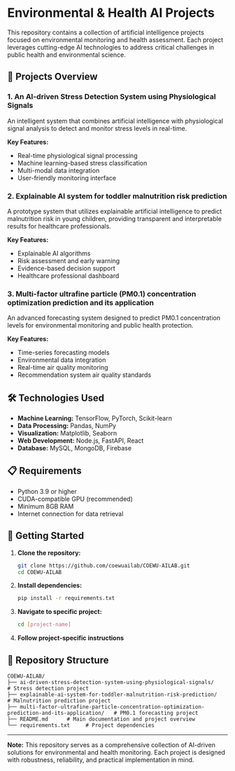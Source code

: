 # Environmental & Health AI Projects

This repository contains a collection of artificial intelligence projects focused on environmental monitoring and health assessment. Each project leverages cutting-edge AI technologies to address critical challenges in public health and environmental science.

## 🚀 Projects Overview

### 1. An AI-driven Stress Detection System using Physiological Signals

An intelligent system that combines artificial intelligence with physiological signal analysis to detect and monitor stress levels in real-time.

**Key Features:**
- Real-time physiological signal processing
- Machine learning-based stress classification
- Multi-modal data integration
- User-friendly monitoring interface

### 2. Explainable AI system for toddler malnutrition risk prediction

A prototype system that utilizes explainable artificial intelligence to predict malnutrition risk in young children, providing transparent and interpretable results for healthcare professionals.

**Key Features:**
- Explainable AI algorithms
- Risk assessment and early warning
- Evidence-based decision support
- Healthcare professional dashboard

### 3. Multi-factor ultrafine particle (PM0.1) concentration optimization prediction and its application

An advanced forecasting system designed to predict PM0.1 concentration levels for environmental monitoring and public health protection.

**Key Features:**
- Time-series forecasting models
- Environmental data integration
- Real-time air quality monitoring
- Recommendation system air quality standards

## 🛠️ Technologies Used

- **Machine Learning:** TensorFlow, PyTorch, Scikit-learn
- **Data Processing:** Pandas, NumPy
- **Visualization:** Matplotlib, Seaborn
- **Web Development:** Node.js, FastAPI, React
- **Database:** MySQL, MongoDB, Firebase

## 📋 Requirements

- Python 3.9 or higher
- CUDA-compatible GPU (recommended)
- Minimum 8GB RAM
- Internet connection for data retrieval

## 🚀 Getting Started

1. **Clone the repository:**
   ```bash
   git clone https://github.com/coewuailab/COEWU-AILAB.git
   cd COEWU-AILAB
   ```

2. **Install dependencies:**
   ```bash
   pip install -r requirements.txt
   ```

3. **Navigate to specific project:**
   ```bash
   cd [project-name]
   ```

4. **Follow project-specific instructions**

## 📂 Repository Structure

```
COEWU-AILAB/
├── ai-driven-stress-detection-system-using-physiological-signals/          # Stress detection project
├── explainable-ai-system-for-toddler-malnutrition-risk-prediction/     # Malnutrition prediction project
├── multi-factor-ultrafine-particle-concentration-optimization-prediction-and-its-application/   # PM0.1 forecasting project
├── README.md      # Main documentation and project overview
└── requirements.txt     # Project dependencies
```
---

**Note:** This repository serves as a comprehensive collection of AI-driven solutions for environmental and health monitoring. Each project is designed with robustness, reliability, and practical implementation in mind.
